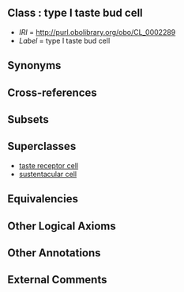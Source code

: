 
## Class : type I taste bud cell

 * *IRI* = http://purl.obolibrary.org/obo/CL_0002289
 * *Label* = type I taste bud cell

## Synonyms


## Cross-references


## Subsets


## Superclasses

 * [taste receptor cell](../../CL/09/CL_0000209.md)
 * [sustentacular cell](../../CL/03/CL_0000703.md)

## Equivalencies


## Other Logical Axioms


## Other Annotations


## External Comments

